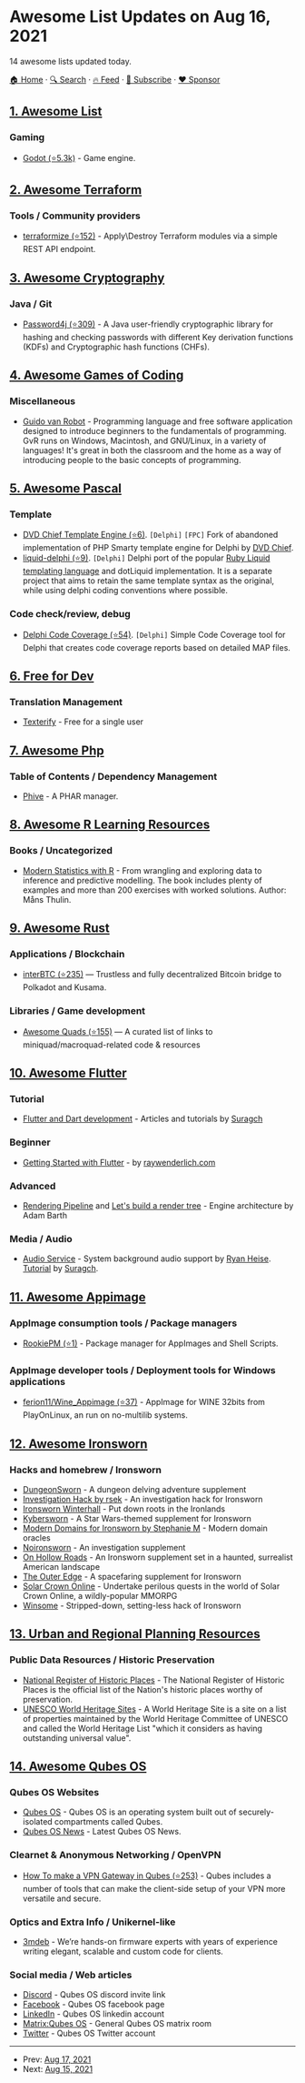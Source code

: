 # Awesome List Updates on Aug 16, 2021

14 awesome lists updated today.

[🏠 Home](/README.md) · [🔍 Search](https://www.trackawesomelist.com/search/) · [🔥 Feed](https://www.trackawesomelist.com/rss.xml) · [📮 Subscribe](https://trackawesomelist.us17.list-manage.com/subscribe?u=d2f0117aa829c83a63ec63c2f&id=36a103854c) · [❤️  Sponsor](https://github.com/sponsors/theowenyoung)



## [1. Awesome List](/content/sindresorhus/awesome/README.md)

### Gaming

*   [Godot (⭐5.3k)](https://github.com/godotengine/awesome-godot#readme) - Game engine.

## [2. Awesome Terraform](/content/shuaibiyy/awesome-terraform/README.md)

### Tools / Community providers

*   [terraformize (⭐152)](https://github.com/naorlivne/terraformize) - Apply\Destroy Terraform modules via a simple REST API endpoint.

## [3. Awesome Cryptography](/content/sobolevn/awesome-cryptography/README.md)

### Java / Git

*   [Password4j (⭐309)](https://github.com/Password4j/password4j) - A Java user-friendly cryptographic library for hashing and checking passwords with different Key derivation functions (KDFs) and Cryptographic hash functions (CHFs).

## [4. Awesome Games of Coding](/content/michelpereira/awesome-games-of-coding/README.md)

### Miscellaneous

*   [Guido van Robot](http://gvr.sourceforge.net) - Programming language and free software application designed to introduce beginners to the fundamentals of programming. GvR runs on Windows, Macintosh, and GNU/Linux, in a variety of languages! It's great in both the classroom and the home as a way of introducing people to the basic concepts of programming.

## [5. Awesome Pascal](/content/Fr0sT-Brutal/awesome-pascal/README.md)

### Template

*   [DVD Chief Template Engine (⭐6)](https://github.com/Fr0sT-Brutal/TemplateEngine). `[Delphi]` `[FPC]` Fork of abandoned implementation of PHP Smarty template engine for Delphi by [DVD Chief](http://dvdchief.com/delphi).
*   [liquid-delphi (⭐9)](https://github.com/arimateia/liquid-delphi). `[Delphi]` Delphi port of the popular [Ruby Liquid templating language](https://shopify.github.io/liquid) and dotLiquid implementation. It is a separate project that aims to retain the same template syntax as the original, while using delphi coding conventions where possible.

### Code check/review, debug

*   [Delphi Code Coverage (⭐54)](https://github.com/DelphiCodeCoverage/DelphiCodeCoverage). `[Delphi]` Simple Code Coverage tool for Delphi that creates code coverage reports based on detailed MAP files.

## [6. Free for Dev](/content/ripienaar/free-for-dev/README.md)

### Translation Management

*   [Texterify](https://texterify.com/) - Free for a single user

## [7. Awesome Php](/content/ziadoz/awesome-php/README.md)

### Table of Contents / Dependency Management

*   [Phive](https://phar.io/) - A PHAR manager.

## [8. Awesome R Learning Resources](/content/iamericfletcher/awesome-r-learning-resources/README.md)

### Books / Uncategorized

*   [Modern Statistics with R](http://www.modernstatisticswithr.com/) - From wrangling and exploring data to inference and predictive modelling. The book includes plenty of examples and more than 200 exercises with worked solutions. Author: Måns Thulin.

## [9. Awesome Rust](/content/rust-unofficial/awesome-rust/README.md)

### Applications / Blockchain

*   [interBTC (⭐235)](https://github.com/interlay/interbtc) — Trustless and fully decentralized Bitcoin bridge to Polkadot and Kusama.

### Libraries / Game development

*   [Awesome Quads (⭐155)](https://github.com/ozkriff/awesome-quads) — A curated list of links to miniquad/macroquad-related code & resources

## [10. Awesome Flutter](/content/Solido/awesome-flutter/README.md)

### Tutorial

*   [Flutter and Dart development](https://suragch.medium.com/flutter-and-dart-development-articles-981be9ef7b23) - Articles and tutorials by [Suragch](https://twitter.com/Suragch1)

### Beginner

*   [Getting Started with Flutter](https://www.raywenderlich.com/24499516-getting-started-with-flutter) - by [raywenderlich.com](https://www.raywenderlich.com)

### Advanced

*   [Rendering Pipeline](https://www.youtube.com/watch?v=UUfXWzp0-DU) <!--youtube:video/UUfXWzp0-DU--> and [Let's build a render tree](https://www.youtube.com/watch?v=VsYbFnucHsU) - Engine architecture by Adam Barth

### Media / Audio

*   [Audio Service](https://pub.dev/packages/audio_service) - System background audio support by [Ryan Heise](https://github.com/ryanheise). [Tutorial](https://suragch.medium.com/background-audio-in-flutter-with-audio-service-and-just-audio-3cce17b4a7d?sk=0837a1b1773e27a4f879ff3072e90305) by [Suragch](https://twitter.com/Suragch1).

## [11. Awesome Appimage](/content/AppImageCommunity/awesome-appimage/README.md)

### AppImage consumption tools / Package managers

*   [RookiePM (⭐1)](https://github.com/18fadly-anthony/rookie) - Package manager for AppImages and Shell Scripts.

### AppImage developer tools / Deployment tools for Windows applications

*   [ferion11/Wine\_Appimage (⭐37)](https://github.com/ferion11/Wine_Appimage) - AppImage for WINE 32bits from PlayOnLinux, an run on no-multilib systems.

## [12. Awesome Ironsworn](/content/Billiam/awesome-ironsworn/README.md)

### Hacks and homebrew / Ironsworn

*   [DungeonSworn](https://drive.google.com/drive/folders/1-2HeceIG9VnkPdOVaJKWcHq3zfA78X4l) - A dungeon delving adventure supplement
*   [Investigation Hack by rsek](https://drive.google.com/drive/folders/1_tKqEn-iKDFyfzrNYgvVlzZuHOu1pUmc) - An investigation hack for Ironsworn
*   [Ironsworn Winterhall](https://drive.google.com/file/d/160Ki8oVab0yZdlPUwHWROKIe8ILaTzNd/view) - Put down roots in the Ironlands
*   [Kybersworn](https://drive.google.com/drive/folders/1bnhf7ha5IOuDgiCYl2JOyzyVDum2qPDx) - A Star Wars-themed supplement for Ironsworn
*   [Modern Domains for Ironsworn by Stephanie M](https://drive.google.com/file/d/13KBv58Pq836vWLwDOK9qGYcCK8asK-O8/view) - Modern domain oracles
*   [Noironsworn](https://drive.google.com/file/d/1O9411BV4jsNNWT5FZZ1MFRCK2jDCjAfd/view) - An investigation supplement
*   [On Hollow Roads](https://drive.google.com/file/d/1-Ye9rHOTPejGRSjk3SKRHKiLpVOCozDJ/view) - An Ironsworn supplement set in a haunted, surrealist American landscape
*   [The Outer Edge](https://drive.google.com/drive/folders/1oVed10NZgiSniJG2sbXm40-7O59conPU) - A spacefaring supplement for Ironsworn
*   [Solar Crown Online](https://umbralaeronaut.itch.io/solar-crown-online) - Undertake perilous quests in the world of Solar Crown Online, a wildly-popular MMORPG
*   [Winsome](https://elstiko.itch.io/winsome) - Stripped-down, setting-less hack of Ironsworn

## [13. Urban and Regional Planning Resources](/content/APA-Technology-Division/urban-and-regional-planning-resources/README.md)

### Public Data Resources / Historic Preservation

*   [National Register of Historic Places](https://www.nps.gov/subjects/nationalregister/data-downloads.htm) - The National Register of Historic Places is the official list of the Nation's historic places worthy of preservation.
*   [UNESCO World Heritage Sites](https://whc.unesco.org/en/list/) - A World Heritage Site is a site on a list of properties maintained by the World Heritage Committee of UNESCO and called the World Heritage List "which it considers as having outstanding universal value".

## [14. Awesome Qubes OS](/content/xn0px90/Awesome-Qubes-OS/README.md)

### Qubes OS Websites

*   [Qubes OS](https://www.qubes-os.org) - Qubes OS is an operating system built out of securely-isolated compartments called Qubes.
*   [Qubes OS News](https://www.qubes-os.org/news/) - Latest Qubes OS News.

### Clearnet & Anonymous Networking / OpenVPN

*   [How To make a VPN Gateway in Qubes (⭐253)](https://github.com/Qubes-Community/Contents/blob/master/docs/configuration/vpn.md) - Qubes includes a number of tools that can make the client-side setup of your VPN more versatile and secure.

### Optics and Extra Info / Unikernel-like

*   [3mdeb](https://3mdeb.com/) - We’re hands-on firmware experts with years of experience writing elegant, scalable and custom code for clients.

### Social media / Web articles

*   [Discord](https://discord.gg/YMUbTt7ZRG) - Qubes OS discord invite link
*   [Facebook](https://www.facebook.com/QubesOS/) - Qubes OS facebook page
*   [LinkedIn](https://www.linkedin.com/company/qubes-os/) - Qubes OS linkedin account
*   [Matrix:Qubes OS](https://matrix.to/#/#cybersec-qubes_os:matrix.org) - General Qubes OS matrix room
*   [Twitter](https://twitter.com/QubesOS) - Qubes OS Twitter account

---

- Prev: [Aug 17, 2021](/content/2021/08/17/README.md)
- Next: [Aug 15, 2021](/content/2021/08/15/README.md)